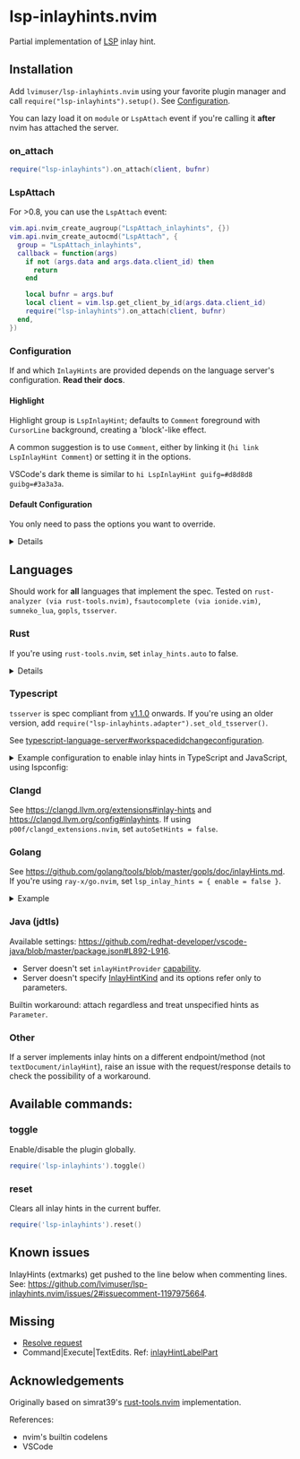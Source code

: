# lsp-inlayhints.nvim

Partial implementation of [LSP](https://microsoft.github.io/language-server-protocol/specifications/lsp/3.17/specification/) inlay hint.

## Installation

Add `lvimuser/lsp-inlayhints.nvim` using your favorite plugin manager and call
`require("lsp-inlayhints").setup()`. See [Configuration](#configuration).

You can lazy load it on `module` or `LspAttach` event if you're calling it
**after** nvim has attached the server.

### on_attach

```lua
require("lsp-inlayhints").on_attach(client, bufnr)
```

### LspAttach

For >0.8, you can use the `LspAttach` event:

```lua
vim.api.nvim_create_augroup("LspAttach_inlayhints", {})
vim.api.nvim_create_autocmd("LspAttach", {
  group = "LspAttach_inlayhints",
  callback = function(args)
    if not (args.data and args.data.client_id) then
      return
    end

    local bufnr = args.buf
    local client = vim.lsp.get_client_by_id(args.data.client_id)
    require("lsp-inlayhints").on_attach(client, bufnr)
  end,
})
```

### Configuration

If and which `InlayHints` are provided depends on the language server's configuration. **Read their docs**.

#### Highlight

Highlight group is `LspInlayHint`; defaults to `Comment` foreground with `CursorLine` background, creating a 'block'-like effect.

A common suggestion is to use `Comment`, either by linking it (`hi link LspInlayHint Comment`) or setting it in the options.

VSCode's dark theme is similar to `hi LspInlayHint guifg=#d8d8d8 guibg=#3a3a3a`.

#### Default Configuration

You only need to pass the options you want to override.

<details>

```lua
local default_config = {
  inlay_hints = {
    parameter_hints = {
      show = true,
      prefix = "<- ",
      separator = ", ",
      remove_colon_start = false,
      remove_colon_end = true,
    },
    type_hints = {
      -- type and other hints
      show = true,
      prefix = "",
      separator = ", ",
      remove_colon_start = false,
      remove_colon_end = false,
    },
    only_current_line = false,
    -- separator between types and parameter hints. Note that type hints are
    -- shown before parameter
    labels_separator = "  ",
    -- whether to align to the length of the longest line in the file
    max_len_align = false,
    -- padding from the left if max_len_align is true
    max_len_align_padding = 1,
    -- highlight group
    highlight = "LspInlayHint",
  },
  enabled_at_startup = true,
  debug_mode = false,
}
```

</details>

## Languages

Should work for **all** languages that implement the spec. Tested on `rust-analyzer (via rust-tools.nvim)`, `fsautocomplete (via ionide.vim)`, `sumneko_lua`, `gopls`, `tsserver`.

### Rust

If you're using `rust-tools.nvim`, set `inlay_hints.auto` to false.

<details>

```lua
require("rust-tools").setup({
    tools = {
        inlay_hints = {
            auto = false
        }
    }
})
```

</details>

### Typescript

`tsserver` is spec compliant from [v1.1.0](https://github.com/typescript-language-server/typescript-language-server/releases/tag/v1.1.0) onwards. If you're using an older version, add
`require("lsp-inlayhints.adapter").set_old_tsserver()`.

See [typescript-language-server#workspacedidchangeconfiguration](https://github.com/typescript-language-server/typescript-language-server#workspacedidchangeconfiguration).

<details><summary>Example configuration to enable inlay hints in TypeScript and JavaScript, using lspconfig:</summary>

```lua
lspconfig.tsserver.setup({
  settings = {
    typescript = {
      inlayHints = {
        includeInlayParameterNameHints = 'all',
        includeInlayParameterNameHintsWhenArgumentMatchesName = false,
        includeInlayFunctionParameterTypeHints = true,
        includeInlayVariableTypeHints = true,
        includeInlayPropertyDeclarationTypeHints = true,
        includeInlayFunctionLikeReturnTypeHints = true,
        includeInlayEnumMemberValueHints = true,
      }
    },
    javascript = {
      inlayHints = {
        includeInlayParameterNameHints = 'all',
        includeInlayParameterNameHintsWhenArgumentMatchesName = false,
        includeInlayFunctionParameterTypeHints = true,
        includeInlayVariableTypeHints = true,
        includeInlayPropertyDeclarationTypeHints = true,
        includeInlayFunctionLikeReturnTypeHints = true,
        includeInlayEnumMemberValueHints = true,
      }
    }
  }
})
```

You might want to set `VariableTypeHints` to `false` if it's too noisy.

</details>

### Clangd

See <https://clangd.llvm.org/extensions#inlay-hints> and <https://clangd.llvm.org/config#inlayhints>.
If using `p00f/clangd_extensions.nvim`, set `autoSetHints = false`.

### Golang

See <https://github.com/golang/tools/blob/master/gopls/doc/inlayHints.md>. If you're using `ray-x/go.nvim`, set `lsp_inlay_hints = { enable = false }`.

<details>
<summary>Example</summary>

```json
"gopls": {
  "hints": {
    "assignVariableTypes": true,
    "compositeLiteralFields": true,
    "constantValues": true,
    "functionTypeParameters": true,
    "parameterNames": true,
    "rangeVariableTypes": true
  }
}
```

</details>

### Java (jdtls)

Available settings: https://github.com/redhat-developer/vscode-java/blob/master/package.json#L892-L916.

- Server doesn't set `inlayHintProvider` [capability](https://microsoft.github.io/language-server-protocol/specifications/lsp/3.17/specification/#serverCapabilities).
- Server doesn't specify [InlayHintKind](https://microsoft.github.io/language-server-protocol/specifications/lsp/3.17/specification/#inlayHintKind) and its options refer only to parameters.

Builtin workaround: attach regardless and treat unspecified hints as `Parameter`.

### Other

If a server implements inlay hints on a different endpoint/method (not
`textDocument/inlayHint`), raise an issue with the request/response details to
check the possibility of a workaround.

## Available commands:

### toggle

Enable/disable the plugin globally.

```lua
require('lsp-inlayhints').toggle()
```

### reset

Clears all inlay hints in the current buffer.

```lua
require('lsp-inlayhints').reset()
```

## Known issues

InlayHints (extmarks) get pushed to the line below when commenting lines. See: https://github.com/lvimuser/lsp-inlayhints.nvim/issues/2#issuecomment-1197975664.

## Missing

- [Resolve request](https://microsoft.github.io/language-server-protocol/specifications/lsp/3.17/specification/#inlayHint_resolve)
- Command|Execute|TextEdits. Ref: [inlayHintLabelPart](https://microsoft.github.io/language-server-protocol/specifications/lsp/3.17/specification/#inlayHintLabelPart)

## Acknowledgements

Originally based on simrat39's [rust-tools.nvim](https://github.com/simrat39/rust-tools.nvim) implementation.

References:

- nvim's builtin codelens
- VSCode
